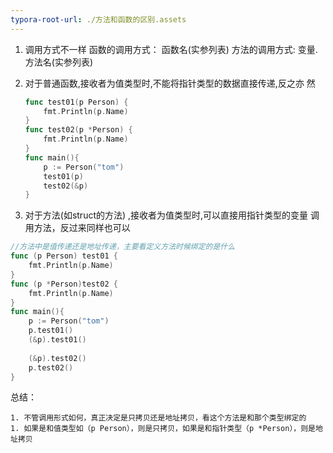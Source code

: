 ```yaml
---
typora-root-url: ./方法和函数的区别.assets
---
```


1. 调用方式不一样 
    函数的调用方式： 函数名(实参列表) 
    方法的调用方式:  变量.方法名(实参列表) 

2. 对于普通函数,接收者为值类型时,不能将指针类型的数据直接传递,反之亦 然 

    ```go
    func test01(p Person) {
        fmt.Println(p.Name)
    }
    func test02(p *Person) {
        fmt.Println(p.Name)
    }
    func main(){
        p := Person("tom")
        test01(p)
        test02(&p)
    }
    ```

    

3. 对于方法(如struct的方法) ,接收者为值类型时,可以直接用指针类型的变量 调用方法，反过来同样也可以

```go
//方法中是值传递还是地址传递，主要看定义方法时候绑定的是什么
func (p Person) test01 {
    fmt.Println(p.Name)
}
func (p *Person)test02 {
    fmt.Println(p.Name)
}
func main(){
    p := Person("tom")
    p.test01()
    (&p).test01()
    
    (&p).test02()
    p.test02()
}
```

总结：

	1. 不管调用形式如何，真正决定是只拷贝还是地址拷贝，看这个方法是和那个类型绑定的
	1. 如果是和值类型如（p Person），则是只拷贝，如果是和指针类型（p *Person），则是地址拷贝
